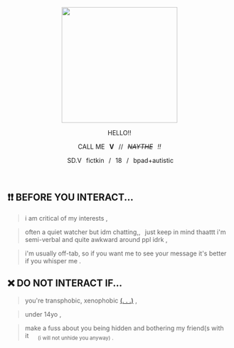 <div><p align="center"> <img width="260" src="https://i.imgur.com/UDT6u9t.png" ></p>
</div>

<p align="center">
	HELLO!!		

<p align="center">
CALL ME⠀<b>V</b>⠀//⠀<i><s>NAYTHE</s></i>⠀<i>!!</i>
<p align="center">⠀⠀⠀⠀⠀⠀ SD.V⠀fictkin⠀/⠀18⠀/⠀bpad+autistic⠀⠀⠀⠀⠀⠀ 

⠀


## ❗❗ BEFORE YOU INTERACT...



> i am critical of my interests ,

> often a quiet watcher but idm chatting,,⠀just keep in mind thaattt i'm semi-verbal and quite awkward around ppl idrk ,


> i'm usually off-tab, so if you want me to see your message it's better if you whisper me .

## ❌  DO NOT INTERACT IF... 

>you're transphobic, xenophobic [(. . .)](https://dni-criteria.carrd.co)    ,

> under 14yo ,


> make a fuss about you being hidden and bothering my friend(s with it⠀⠀<sub>(i will not unhide you anyway) .</sub> 


⠀ 



 
